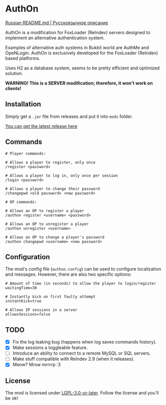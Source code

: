 # AuthOn

[Russian README.md | Русскоязычное описание](https://codeberg.org/tracystacktrace/authon/src/branch/main/README-RU.md)

AuthOn is a modification for FoxLoader (ReIndev) servers designed to implement an alternative authentication system.

Examples of alternative auth systems in Bukkit world are AuthMe and OpeNLogin. AuthOn is exclusively developed for the FoxLoader (ReIndev) based platforms.

Uses H2 as a database system, seems to be pretty efficient and optimized solution.

**WARNING! This is a SERVER modification; therefore, it won't work on clients!**

## Installation

Simply get a `.jar` file from releases and put it into `mods` folder.

[You can get the latest release here](https://codeberg.org/tracystacktrace/authon/releases)

## Commands

```
# Player commands:

# Allows a player to register, only once
/register <password>

# Allows a player to log in, only once per session
/login <password>

# Allows a player to change their password
/changepwd <old password> <new password>
```

```
# OP commands:

# Allows an OP to register a player
/authon register <username> <password>

# Allows an OP to unregister a player
/authon unregister <username>

# Allows an OP to change a player's password
/authon changepwd <username> <new password>
```

## Configuration

The mod's config file (`authon.config`) can be used to configure localization and messages. However, there are also two specific options:

```properties
# Amount of time (in seconds) to allow the player to login/register
waitingTime=30

# Instantly kick on first faulty attempt
instantKick=true

# Allows IP sessions in a server
allowsSessions=false
```

## TODO

- [X] Fix the log leaking bug (happens when log saves commands history).
- [X] Make sessions a toggleable feature.
- [ ] Introduce an ability to connect to a remote MySQL or SQL servers.
- [ ] Make stuff compatible with ReIndev 2.9 (when it releases).
- [X] Meow? Mrow mrrrrp :3

## License

The mod is licensed under [LGPL-3.0-or-later](https://codeberg.org/tracystacktrace/authon/src/branch/main/LICENSE). Follow the license and you'll be ok!